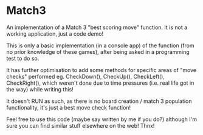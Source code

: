 # Match3

An implementation of a Match 3 "best scoring move" function. It is not a working application, just a code demo!

This is only a basic implementation (in a console app) of the function (from no prior knowledge of these games), after being asked in a programming test to do so.

It has further optimisation to add some methods for specific areas of "move checks" performed eg. CheckDown(), CheckUp(), CheckLeft(), CheckRight(), which weren't done due to time pressures (i.e. real life got in the way) while writing this!

It doesn't RUN as such, as there is no board creation / match 3 population functionality, it's just a best move check function!

Feel free to use this code (maybe say written by me if you do?) although I'm sure you can find similar stuff elsewhere on the web! Thnx!
